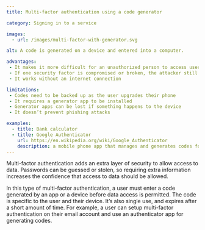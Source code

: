 ```yaml
---
title: Multi-factor authentication using a code generator

category: Signing in to a service

images:
  - url: /images/multi-factor-with-generator.svg

alt: A code is generated on a device and entered into a computer.

advantages:
 - It makes it more difficult for an unauthorized person to access user’s data or devices
 - If one security factor is compromised or broken, the attacker still has at least one more barrier to breach
 - It works without an internet connection

limitations:
 - Codes need to be backed up as the user upgrades their phone
 - It requires a generator app to be installed
 - Generator apps can be lost if something happens to the device
 - It doesn’t prevent phishing attacks

examples:
  - title: Bank calculator
  - title: Google Authenticator
    url: https://en.wikipedia.org/wiki/Google_Authenticator
    description: a mobile phone app that manages and generates codes for digital services
---
```

Multi-factor authentication adds an extra layer of security to allow access to data. Passwords can be guessed or stolen, so requiring extra information increases the confidence that access to data should be allowed.

In this type of multi-factor authentication, a user must enter a code generated by an app or a device before data access is permitted. The code is specific to the user and their device. It’s also single use, and expires after a short amount of time. For example, a user can setup multi-factor authentication on their email account and use an authenticator app for generating codes.

